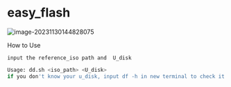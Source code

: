 # easy_flash
![image-20231130144828075](https://cxd-typora.oss-cn-shenzhen.aliyuncs.com/img/image-20231130144828075.png)

How to Use
```
input the reference_iso path and  U_disk
```

```bash
Usage: dd.sh <iso_path> <U_disk>
if you don't know your u_disk, input df -h in new terminal to check it 
```
